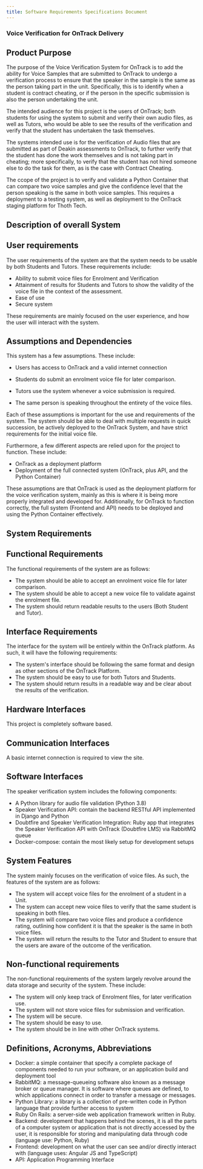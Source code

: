 ```yaml
---
title: Software Requirements Specifications Document
---
```


### Voice Verification for OnTrack Delivery

## Product Purpose

The purpose of the Voice Verification System for OnTrack is to add the ability for Voice Samples
that are submitted to OnTrack to undergo a verification process to ensure that the speaker in the
sample is the same as the person taking part in the unit. Specifically, this is to identify when a
student is contract cheating, or if the person in the specific submission is also the person
undertaking the unit.

The intended audience for this project is the users of OnTrack; both students for using the system
to submit and verify their own audio files, as well as Tutors, who would be able to see the results
of the verification and verify that the student has undertaken the task themselves.

The systems intended use is for the verification of Audio files that are submitted as part of Deakin
assessments to OnTrack, to further verify that the student has done the work themselves and is not
taking part in cheating; more specifically, to verify that the student has not hired someone else to
do the task for them, as is the case with Contract Cheating.

The ccope of the project is to verify and validate a Python Container that can compare two voice
samples and give the confidence level that the person speaking is the same in both voice samples.
This requires a deployment to a testing system, as well as deployment to the OnTrack staging
platform for Thoth Tech.

## Description of overall System

## User requirements

The user requirements of the system are that the system needs to be usable by both Students and
Tutors. These requirements include:

- Ability to submit voice files for Enrolment and Verification
- Attainment of results for Students and Tutors to show the validity of the voice file in the
  context of the assessment.
- Ease of use
- Secure system

These requirements are mainly focused on the user experience, and how the user will interact with
the system.

## Assumptions and Dependencies

This system has a few assumptions. These include:

- Users has access to OnTrack and a valid internet connection

- Students do submit an enrolment voice file for later comparison.
- Tutors use the system whenever a voice submission is required.
- The same person is speaking throughout the entirety of the voice files.

Each of these assumptions is important for the use and requirements of the system. The system should
be able to deal with multiple requests in quick succession, be actively deployed to the OnTrack
System, and have strict requirements for the initial voice file.

Furthermore, a few different aspects are relied upon for the project to function. These include:

- OnTrack as a deployment platform
- Deployment of the full connected system (OnTrack, plus API, and the Python Container)

These assumptions are that OnTrack is used as the deployment platform for the voice verification
system, mainly as this is where it is being more properly integrated and developed for.
Additionally, for OnTrack to function correctly, the full system (Frontend and API) needs to be
deployed and using the Python Container effectively.

## System Requirements

## Functional Requirements

The functional requirements of the system are as follows:

- The system should be able to accept an enrolment voice file for later comparison.
- The system should be able to accept a new voice file to validate against the enrolment file.
- The system should return readable results to the users (Both Student and Tutor).

## Interface Requirements

The interface for the system will be entirely within the OnTrack platform. As such, it will have the
following requirements:

- The system&#39;s interface should be following the same format and design as other sections of the
  OnTrack Platform.
- The system should be easy to use for both Tutors and Students.
- The system should return results in a readable way and be clear about the results of the
  verification.

## Hardware Interfaces

This project is completely software based.

## Communication Interfaces

A basic internet connection is required to view the site.

## Software Interfaces

The speaker verification system includes the following components:

- A Python library for audio file validation (Python 3.8)
- Speaker Verification API: contain the backend RESTful API implemented in Django and Python
- Doubtfire and Speaker Verification Integration: Ruby app that integrates the Speaker Verification
  API with OnTrack (Doubtfire LMS) via RabbitMQ queue
- Docker-compose: contain the most likely setup for development setups

## System Features

The system mainly focuses on the verification of voice files. As such, the features of the system
are as follows:

- The system will accept voice files for the enrolment of a student in a Unit.
- The system can accept new voice files to verify that the same student is speaking in both files.
- The system will compare two voice files and produce a confidence rating, outlining how confident
  it is that the speaker is the same in both voice files.
- The system will return the results to the Tutor and Student to ensure that the users are aware of
  the outcome of the verification.

## Non-functional requirements

The non-functional requirements of the system largely revolve around the data storage and security
of the system. These include:

- The system will only keep track of Enrolment files, for later verification use.
- The system will not store voice files for submission and verification.
- The system will be secure.
- The system should be easy to use.
- The system should be in line with other OnTrack systems.

## Definitions, Acronyms, Abbreviations

- Docker: a simple container that specify a complete package of components needed to run your
  software, or an application build and deployment tool
- RabbitMQ: a message-queueing software also known as a message broker or queue manager. It is
  software where queues are defined, to which applications connect in order to transfer a message or
  messages.
- Python Library: a library is a collection of pre-written code in Python language that provide
  further access to system
- Ruby On Rails: a server-side web application framework written in Ruby.
- Backend: development that happens behind the scenes, it is all the parts of a computer system or
  application that is not directly accessed by the user, it is responsible for storing and
  manipulating data through code (language use: Python, Ruby)
- Frontend: development on what the user can see and/or directly interact with (language uses:
  Angular JS and TypeScript)
- API: Application Programming Interface
